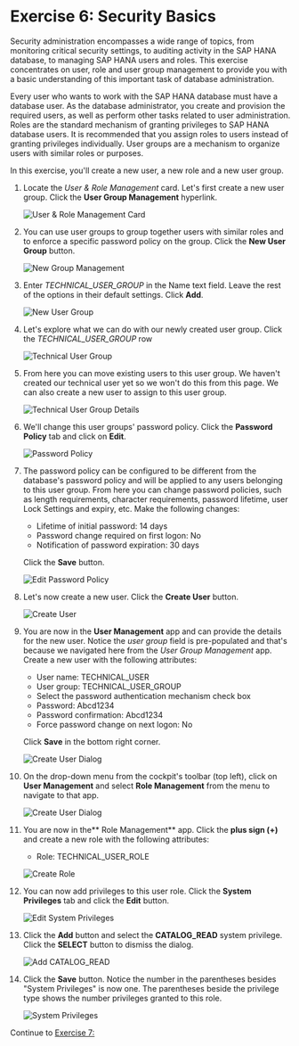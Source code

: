 # Exercise 6: Security Basics

Security administration encompasses a wide range of topics, from monitoring critical security settings, to auditing activity in the SAP HANA database, to managing SAP HANA users and roles.
This exercise concentrates on user, role and user group management to provide you with a basic understanding of this important task of database administration.

Every user who wants to work with the SAP HANA database must have a database user. As the database administrator, you create and provision the required users, as well as perform other tasks related to user administration. Roles are the standard mechanism of granting privileges to SAP HANA database users. It is recommended that you assign roles to users instead of granting privileges individually. User groups are a mechanism to organize users with similar roles or purposes.

In this exercise, you'll create a new user, a new role and a new user group.

1. Locate the *User & Role Management* card. Let's first create a new user group. Click the **User Group Management** hyperlink.

    ![User & Role Management Card](./images/6-01_UserRoleMgmtCard.png)

2. You can use user groups to group together users with similar roles and to enforce a specific password policy on the group. Click the **New User Group** button.

    ![New Group Management](./images/6-02_UserGroupMgmt.png)

3. Enter *TECHNICAL_USER_GROUP* in the Name text field. Leave the rest of the options in their default settings. Click **Add**.

    ![New User Group](./images/6-03_NewUserGroup.png)

4. Let's explore what we can do with our newly created user group. Click the *TECHNICAL_USER_GROUP* row

    ![Technical User Group](./images/6-04_TechUserGroup.png)

5. From here you can move existing users to this user group. We haven't created our technical user yet so we won't do this from this page. We can also create a new user to assign to this user group.

    ![Technical User Group Details](./images/6-05_TechUserGroupDetails.png)

6. We'll change this user groups' password policy. Click the **Password Policy** tab and click on **Edit**.

    ![Password Policy](./images/6-06_PasswordPolicy.png)

7. The password policy can be configured to be different from the database's password policy and will be applied to any users belonging to this user group. From here you can change password policies, such as length requirements, character requirements, password lifetime, user Lock Settings and expiry, etc. Make the following changes:

    - Lifetime of initial password: 14 days
    - Password change required on first logon: No
    - Notification of password expiration: 30 days

    Click the **Save** button.

    ![Edit Password Policy](./images/6-07_PasswordPolicyEdit.png)

8. Let's now create a new user. Click the **Create User** button.

    ![Create User](./images/6-08_CreateUser.png)

9. You are now in the  **User Management** app and can provide the details for the new user. Notice the *user group* field is pre-populated and that's because we navigated here from the *User Group Management* app. Create a new user with the following attributes:

    - User name: TECHNICAL_USER
    - User group: TECHNICAL_USER_GROUP
    - Select the password authentication mechanism check box
    - Password: Abcd1234
    - Password confirmation: Abcd1234
    - Force password change on next logon: No

    Click **Save** in the bottom right corner.

    ![Create User Dialog](./images/6-09_CreateUserDialog.png)

10. On the drop-down menu from the cockpit's toolbar (top left), click on **User Management** and select **Role Management** from the menu to navigate to that app.

    ![Create User Dialog](./images/6-10_UserMgmtLateralNavigation.png)

11. You are now in the** Role Management** app. Click the **plus sign (+)** and create a new role with the following attributes:

    - Role: TECHNICAL_USER_ROLE

    ![Create Role](./images/6-11_CreateRole.png)

12. You can now add privileges to this user role. Click the **System Privileges** tab and click the **Edit** button.

    ![Edit System Privileges](./images/6-12_Role-EditSysPrivileges.png)

13. Click the **Add** button and select the **CATALOG_READ** system privilege.  Click the **SELECT** button to dismiss the dialog.

    ![Add CATALOG_READ](./images/6-13_Role-AddCatalogRead.png)

14. Click the **Save** button. Notice the number in the parentheses besides "System Privileges" is now one. The parentheses beside the privilege type shows the number privileges granted to this role.

    ![System Privileges](./images/6-14_Role-SysPrivileges.png)

Continue to [Exercise 7: ](../ex_7)